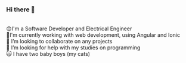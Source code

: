 ### Hi there 👋

<br/>:blush:I'm a Software Developer and Electrical Engineer
<br/>🌱I'm currently working with web development, using Angular and Ionic
<br/>👯 I’m looking to collaborate on any projects
<br/>🤔 I’m looking for help with my studies on programming
<br/>😽 I have two baby boys (my cats)

